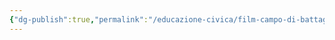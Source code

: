 ```yaml
---
{"dg-publish":true,"permalink":"/educazione-civica/film-campo-di-battaglia/","dgPassFrontmatter":true}
---
```


